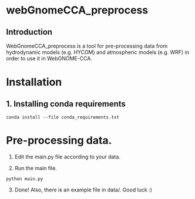 # webGnomeCCA_preprocess

## Introduction

WebGnomeCCA_preprocess is a tool for pre-processing data from hydrodynamic models (e.g. HYCOM) and atmospheric models (e.g. WRF) in order to use it in WebGNOME-CCA.

# Installation

## 1. Installing conda requirements

```
conda install --file conda_requirements.txt
```

# Pre-processing data.

1) Edit the main.py file according to your data. 

2) Run the main file. 

```
python main.py
```

3) Done! 
Also, there is an example file in data/. Good luck :)
